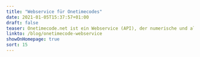 ```yaml
---
title: "Webservice für Onetimecodes"
date: 2021-01-05T15:37:57+01:00
draft: false
teaser: Onetimecode.net ist ein Webservice (API), der numerische und alphanumerische Codes generiert. <a href="https://api.onetimecode.net/alphanumeric?length=10&case=lower" target="_blank">Onetimecode holen ↗</a>
linkto: /blog/onetimecode-webservice
showOnHomepage: true
sort: 15
---
```


